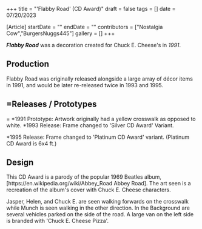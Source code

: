 +++
title = "'Flabby Road' (CD Award)"
draft = false
tags = []
date = 07/20/2023

[Article]
startDate = ""
endDate = ""
contributors = ["Nostalgia Cow","BurgersNuggs445"]
gallery = []
+++


<b><i>Flabby Road</b></i> was a decoration created for Chuck E. Cheese's in <i>1991</i>.

<h2>Production</h2>
Flabby Road was originally released alongside a large array of décor items in 1991, and would be later re-released twice in 1993 and 1995. 

<h2>=Releases / Prototypes</h2>=
*1991 Prototype: Artwork originally had a yellow crosswalk as opposed to white.
*1993 Release: Frame changed to 'Silver CD Award' Variant.

*1995 Release: Frame changed to 'Platinum CD Award' variant. (Platinum CD Award is 6x4 ft.)

<h2>Design</h2>
This CD Award is a parody of the popular 1969 Beatles album, [https://en.wikipedia.org/wiki/Abbey_Road Abbey Road]. The art seen is a recreation of the album's cover with Chuck E. Cheese characters. 

Jasper, Helen, and Chuck E. are seen walking forwards on the crosswalk while Munch is seen walking in the other direction. In the Background are several vehicles parked on the side of the road. A large van on the left side is branded with 'Chuck E. Cheese Pizza'. 
 

